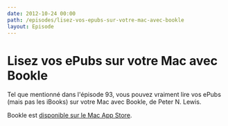 ```yaml
---
date: 2012-10-24 00:00
path: /episodes/lisez-vos-epubs-sur-votre-mac-avec-bookle
layout: Episode
---
```

# Lisez vos ePubs sur votre Mac avec Bookle
<p>Tel que mentionné dans l'épisode 93, vous pouvez vraiment lire vos ePubs (mais pas les iBooks) sur votre Mac avec Bookle, de Peter N. Lewis.</p>
<p>Bookle est <a href="https://itunes.apple.com/us/app/bookle/id496158508?mt=12">disponible sur le Mac App Store</a>.</p>
